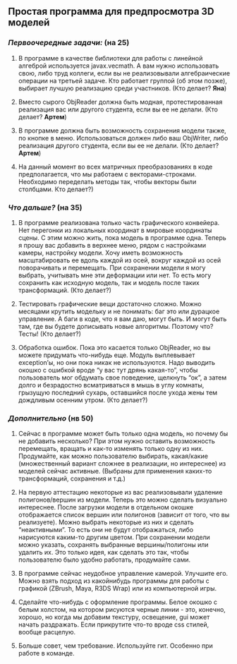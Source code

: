 ## Простая программа для предпросмотра 3D моделей

### _Первоочередные задачи:_ (на 25)

1. В программе в качестве библиотеки для работы с линейной алгеброй используется javax.vecmath. А
вам нужно использовать свою, либо труд коллеги, если вы не реализовывали алгебраические операции
на третьей задаче. Кто работает группой (об этом позже), выбирает лучшую реализацию среди
участников. (Кто делает? **Яна**)


2. Вместо сырого ObjReader должна быть модная, протестированная реализация вас или другого
   студента, если вы ее не делали. (Кто делает? **Артем**)


3. В программе должна быть возможность сохранения модели также, по кнопке в меню. Использоваться
   должен либо ваш ObjWriter, либо реализация другого студента, если вы ее не делали. (Кто делает? **Артем**)


4. На данный момент во всех матричных преобразованиях в коде предполагается, что мы работаем с
   векторами-строками. Необходимо переделать методы так, чтобы векторы были столбцами. Кто делает?)

### _Что дальше?_ (на 35)

1. В программе реализована только часть графического конвейера. Нет перегонки из локальных координат в
   мировые координаты сцены. С этим можно жить, пока модель в программе одна. Теперь я прошу вас добавить в
   верхнее меню, рядом с настройками камеры, настройку модели. Хочу иметь возможность масштабировать ее
   вдоль каждой из осей, вокруг каждой из осей поворачивать и перемещать. При сохранении модели я могу
   выбрать, учитывать мне эти деформации или нет. То есть могу сохранить как исходную модель, так и модель
   после таких трансформаций. (Кто делает?)


2. Тестировать графические вещи достаточно сложно. Можно месяцами крутить модельку и не понимать: баг это
   или дурацкое управление. А баги в коде, что я вам даю, могут быть. И могут быть там, где вы будете
   дописывать новые алгоритмы. Поэтому что? Тесты! (Кто делает?)


3. Обработка ошибок. Пока это касается только ObjReader, но вы можете придумать что-нибудь еще. Модуль
   выплевывает exception’ы, но они пока никак не используются. Надо выводить окошко с ошибкой вроде “у вас
   тут дрянь какая-то”, чтобы пользователь мог обдумать свое поведение, щелкнуть “ок”, а затем долго и
   безрадостно всматриваться в мышь в углу комнаты, грызущую последний сухарь, оставшийся после ухода
   жены тем дождливым осенним утром. (Кто делает?)

### _Дополнительно_ (нв 50)

1. Сейчас в программе может быть только одна модель, но почему бы не добавить несколько? При этом
   нужно оставить возможность перемещать, вращать и как-то изменять только одну из них. Продумайте,
   как можно пользователю выбирать, какая/какие (множественный вариант сложнее в реализации, но
   интереснее) из моделей сейчас активные. (Выбраны для применения каких-то трансформаций,
   сохранения и т.д.)


2. На первую аттестацию некоторые из вас реализовывали удаление полигонов/вершин из модели. Теперь
   это можно сделать визуально интереснее. После загрузки модели в отдельном окошке отображается
   список вершин или полигонов (зависит от того, что вы реализуете). Можно выбрать некоторые из них и
   сделать “неактивными”. То есть они не будут отображаться, либо нарисуются каким-то другим цветом.
   При сохранении модели можно указать, сохранять выбранные вершины/полигоны или удалить их. Это
   только идея, как сделать это так, чтобы пользователю было удобно работать, продумайте сами.


3. В программе сейчас неудобное управление камерой. Улучшите его. Можно взять подход из какойнибудь программы для работы с графикой (ZBrush, Maya, R3DS Wrap) или из компьютерной игры.


4. Сделайте что-нибудь с оформление программы. Белое окошко с белым холстом, на котором рисуются
   черные линии - это, конечно, хорошо, но когда мы добавим текстуру, освещение, gui может начать
   раздражать. Если прикрутите что-то вроде css стилей, вообще расцелую.


5. Больше совет, чем требование. Используйте гит. Особенно при работе в команде.

